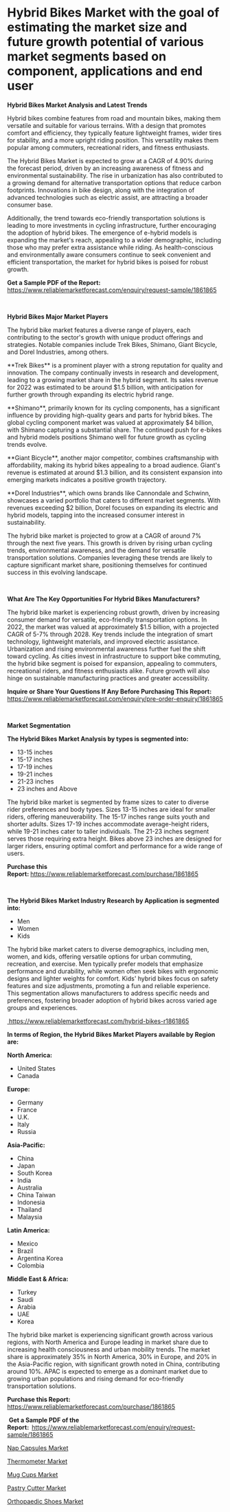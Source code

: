 <p><h1>Hybrid Bikes Market with the goal of estimating the market size and future growth potential of various market segments based on component, applications and end user</h1></p><p><strong>Hybrid Bikes Market Analysis and Latest Trends</strong></p>
<p><p>Hybrid bikes combine features from road and mountain bikes, making them versatile and suitable for various terrains. With a design that promotes comfort and efficiency, they typically feature lightweight frames, wider tires for stability, and a more upright riding position. This versatility makes them popular among commuters, recreational riders, and fitness enthusiasts.</p><p>The Hybrid Bikes Market is expected to grow at a CAGR of 4.90% during the forecast period, driven by an increasing awareness of fitness and environmental sustainability. The rise in urbanization has also contributed to a growing demand for alternative transportation options that reduce carbon footprints. Innovations in bike design, along with the integration of advanced technologies such as electric assist, are attracting a broader consumer base.</p><p>Additionally, the trend towards eco-friendly transportation solutions is leading to more investments in cycling infrastructure, further encouraging the adoption of hybrid bikes. The emergence of e-hybrid models is expanding the market's reach, appealing to a wider demographic, including those who may prefer extra assistance while riding. As health-conscious and environmentally aware consumers continue to seek convenient and efficient transportation, the market for hybrid bikes is poised for robust growth.</p></p>
<p><strong>Get a Sample PDF of the Report:&nbsp;</strong> <a href="https://www.reliablemarketforecast.com/enquiry/request-sample/1861865?utm_campaign=1842&utm_medium=2&utm_source=Github&utm_content=ia&utm_term=04042025&utm_id=hybrid-bikes">https://www.reliablemarketforecast.com/enquiry/request-sample/1861865</a></p>
<p>&nbsp;</p>
<p><strong>Hybrid Bikes Major Market Players</strong></p>
<p><p>The hybrid bike market features a diverse range of players, each contributing to the sector's growth with unique product offerings and strategies. Notable companies include Trek Bikes, Shimano, Giant Bicycle, and Dorel Industries, among others.</p><p>**Trek Bikes** is a prominent player with a strong reputation for quality and innovation. The company continually invests in research and development, leading to a growing market share in the hybrid segment. Its sales revenue for 2022 was estimated to be around $1.5 billion, with anticipation for further growth through expanding its electric hybrid range.</p><p>**Shimano**, primarily known for its cycling components, has a significant influence by providing high-quality gears and parts for hybrid bikes. The global cycling component market was valued at approximately $4 billion, with Shimano capturing a substantial share. The continued push for e-bikes and hybrid models positions Shimano well for future growth as cycling trends evolve.</p><p>**Giant Bicycle**, another major competitor, combines craftsmanship with affordability, making its hybrid bikes appealing to a broad audience. Giant's revenue is estimated at around $1.3 billion, and its consistent expansion into emerging markets indicates a positive growth trajectory.</p><p>**Dorel Industries**, which owns brands like Cannondale and Schwinn, showcases a varied portfolio that caters to different market segments. With revenues exceeding $2 billion, Dorel focuses on expanding its electric and hybrid models, tapping into the increased consumer interest in sustainability.</p><p>The hybrid bike market is projected to grow at a CAGR of around 7% through the next five years. This growth is driven by rising urban cycling trends, environmental awareness, and the demand for versatile transportation solutions. Companies leveraging these trends are likely to capture significant market share, positioning themselves for continued success in this evolving landscape.</p></p>
<p>&nbsp;</p>
<p><strong>What Are The Key Opportunities For Hybrid Bikes Manufacturers?</strong></p>
<p><p>The hybrid bike market is experiencing robust growth, driven by increasing consumer demand for versatile, eco-friendly transportation options. In 2022, the market was valued at approximately $1.5 billion, with a projected CAGR of 5-7% through 2028. Key trends include the integration of smart technology, lightweight materials, and improved electric assistance. Urbanization and rising environmental awareness further fuel the shift toward cycling. As cities invest in infrastructure to support bike commuting, the hybrid bike segment is poised for expansion, appealing to commuters, recreational riders, and fitness enthusiasts alike. Future growth will also hinge on sustainable manufacturing practices and greater accessibility.</p></p>
<p><strong>Inquire or Share Your Questions If Any Before Purchasing This Report:</strong> <a href="https://www.reliablemarketforecast.com/enquiry/pre-order-enquiry/1861865?utm_campaign=1842&utm_medium=2&utm_source=Github&utm_content=ia&utm_term=04042025&utm_id=hybrid-bikes">https://www.reliablemarketforecast.com/enquiry/pre-order-enquiry/1861865</a></p>
<p>&nbsp;</p>
<p><strong>Market Segmentation</strong></p>
<p><strong>The Hybrid Bikes Market Analysis by types is segmented into:</strong></p>
<p><ul><li>13-15 inches</li><li>15-17 inches</li><li>17-19 inches</li><li>19-21 inches</li><li>21-23 inches</li><li>23 inches and Above</li></ul></p>
<p><p>The hybrid bike market is segmented by frame sizes to cater to diverse rider preferences and body types. Sizes 13-15 inches are ideal for smaller riders, offering maneuverability. The 15-17 inches range suits youth and shorter adults. Sizes 17-19 inches accommodate average-height riders, while 19-21 inches cater to taller individuals. The 21-23 inches segment serves those requiring extra height. Bikes above 23 inches are designed for larger riders, ensuring optimal comfort and performance for a wide range of users.</p></p>
<p><strong>Purchase this Report:&nbsp;</strong><a href="https://www.reliablemarketforecast.com/purchase/1861865?utm_campaign=1842&utm_medium=2&utm_source=Github&utm_content=ia&utm_term=04042025&utm_id=hybrid-bikes">https://www.reliablemarketforecast.com/purchase/1861865</a></p>
<p>&nbsp;</p>
<p><strong>The Hybrid Bikes Market Industry Research by Application is segmented into:</strong></p>
<p><ul><li>Men</li><li>Women</li><li>Kids</li></ul></p>
<p><p>The hybrid bike market caters to diverse demographics, including men, women, and kids, offering versatile options for urban commuting, recreation, and exercise. Men typically prefer models that emphasize performance and durability, while women often seek bikes with ergonomic designs and lighter weights for comfort. Kids' hybrid bikes focus on safety features and size adjustments, promoting a fun and reliable experience. This segmentation allows manufacturers to address specific needs and preferences, fostering broader adoption of hybrid bikes across varied age groups and experiences.</p></p>
<p><a href="https://www.reliablemarketforecast.com/hybrid-bikes-r1861865?utm_campaign=1842&utm_medium=2&utm_source=Github&utm_content=ia&utm_term=04042025&utm_id=hybrid-bikes">&nbsp;https://www.reliablemarketforecast.com/hybrid-bikes-r1861865</a></p>
<p><strong>In terms of Region, the Hybrid Bikes Market Players available by Region are:</strong></p>
<p>
    <p> <strong> North America: </strong>
        <ul>
            <li>United States</li>
            <li>Canada</li>
        </ul>
        </p> 
    <p> <strong> Europe: </strong>
        <ul>
            <li>Germany</li>
            <li>France</li>
            <li>U.K.</li>
            <li>Italy</li>
            <li>Russia</li>
        </ul>
        </p> 
    <p> <strong> Asia-Pacific: </strong>
        <ul>
            <li>China</li>
            <li>Japan</li>
            <li>South Korea</li>
            <li>India</li>
            <li>Australia</li>
            <li>China Taiwan</li>
            <li>Indonesia</li>
            <li>Thailand</li>
            <li>Malaysia</li>
        </ul>
        </p> 
    <p> <strong> Latin America: </strong>
        <ul>
            <li>Mexico</li>
            <li>Brazil</li>
            <li>Argentina Korea</li>
            <li>Colombia</li>
        </ul>
        </p> 
    <p> <strong> Middle East & Africa: </strong>
        <ul>
            <li>Turkey</li>
            <li>Saudi</li>
            <li>Arabia</li>
            <li>UAE</li>
            <li>Korea</li>
        </ul>
    </p>
    </p>
<p><p>The hybrid bike market is experiencing significant growth across various regions, with North America and Europe leading in market share due to increasing health consciousness and urban mobility trends. The market share is approximately 35% in North America, 30% in Europe, and 20% in the Asia-Pacific region, with significant growth noted in China, contributing around 10%. APAC is expected to emerge as a dominant market due to growing urban populations and rising demand for eco-friendly transportation solutions.</p></p>
<p><strong>Purchase this Report: </strong><a href="https://www.reliablemarketforecast.com/purchase/1861865?utm_campaign=1842&utm_medium=2&utm_source=Github&utm_content=ia&utm_term=04042025&utm_id=hybrid-bikes">https://www.reliablemarketforecast.com/purchase/1861865</a></p>
<p>&nbsp;<strong>Get a Sample PDF of the Report:&nbsp;&nbsp;</strong><a href="https://www.reliablemarketforecast.com/enquiry/request-sample/1861865?utm_campaign=1842&utm_medium=2&utm_source=Github&utm_content=ia&utm_term=04042025&utm_id=hybrid-bikes">https://www.reliablemarketforecast.com/enquiry/request-sample/1861865</a></p>
<p><strong></strong></p>
<p><p><a href="https://github.com/janskudiony/Market-Research-Report-List-1/blob/main/nap-capsules-market.md?utm_campaign=1842&utm_medium=2&utm_source=Github&utm_content=ia&utm_term=04042025&utm_id=hybrid-bikes">Nap Capsules Market</a></p><p><a href="https://github.com/hayasiorover/Market-Research-Report-List-1/blob/main/thermometer-market.md?utm_campaign=1842&utm_medium=2&utm_source=Github&utm_content=ia&utm_term=04042025&utm_id=hybrid-bikes">Thermometer Market</a></p><p><a href="https://github.com/gitfwelday/Market-Research-Report-List-1/blob/main/mug-cups-market.md?utm_campaign=1842&utm_medium=2&utm_source=Github&utm_content=ia&utm_term=04042025&utm_id=hybrid-bikes">Mug Cups Market</a></p><p><a href="https://github.com/mronmizoe/Market-Research-Report-List-1/blob/main/pastry-cutter-market.md?utm_campaign=1842&utm_medium=2&utm_source=Github&utm_content=ia&utm_term=04042025&utm_id=hybrid-bikes">Pastry Cutter Market</a></p><p><a href="https://github.com/tandyorandby/Market-Research-Report-List-1/blob/main/orthopaedic-shoes-market.md?utm_campaign=1842&utm_medium=2&utm_source=Github&utm_content=ia&utm_term=04042025&utm_id=hybrid-bikes">Orthopaedic Shoes Market</a></p></p>